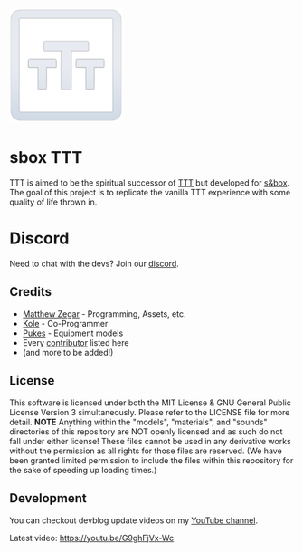 <h1><img src="ui/ttt-logo.png" alt="TTT logo" height="200"/></h1>

# sbox TTT

TTT is aimed to be the spiritual successor of [TTT](https://ttt.badking.net/) but developed for [s&box](https://sbox.facepunch.com/news). The goal of this project is to replicate the vanilla TTT experience with some quality of life thrown in.

# Discord
Need to chat with the devs? Join our [discord](https://discord.gg/rrsrakF8N3).

## Credits

- [Matthew Zegar](https://github.com/mzegar) - Programming, Assets, etc.
- [Kole](https://github.com/kolexxx) - Co-Programmer 
- [Pukes](https://twitter.com/ILikeADaArt) - Equipment models
- Every [contributor](https://github.com/mzegar/sbox-TTT/graphs/contributors) listed here
- (and more to be added!)

## License
This software is licensed under both the MIT License & GNU General Public License Version 3 simultaneously. Please refer to the LICENSE file for more detail. <b>NOTE</b> Anything within the "models", "materials", and "sounds" directories of this repository are NOT openly licensed and as such do not fall under either license! These files cannot be used in any derivative works without the permission as all rights for those files are reserved. (We have been granted limited permission to include the files within this repository for the sake of speeding up loading times.)

## Development

You can checkout devblog update videos on my [YouTube channel](https://www.youtube.com/channel/UCk2IAm1j9o_3GWrqf537gNg).

Latest video: https://youtu.be/G9ghFjVx-Wc
